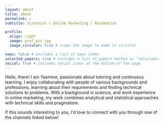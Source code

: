 ```yaml
---
layout: about
title: about
permalink: /
subtitle: Scientist | Online Marketing | Automation

profile:
  align: right
  image: prof_pic.jpg
  image_circular: true # crops the image to make it circular

news: false # includes a list of news items
selected_papers: true # includes a list of papers marked as "selected={true}"
social: true # includes social icons at the bottom of the page
---
```


Hello, there! I am Yasmine, passionate about tutoring and continuous learning. I enjoy collaborating with people of various backgrounds and professions, learning about their requirements and finding technical solutions to problems. With a background in science, and work experience in online marketing, my work combines analytical and statistical approaches with technical skills and pragmatism.

If this sounds interesting to you, I'd love to connect with you through one of the channels linked below!
